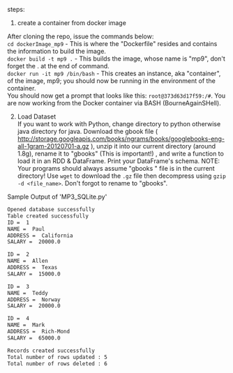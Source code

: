 steps:  
1.  create a container from docker image    

After cloning the repo, issue the commands below:  
`cd dockerImage_mp9`  - This is where the "Dockerfile" resides and contains the information to build the image.  
`docker build -t mp9 .` - This builds the image, whose name is "mp9", don't forget the . at the end of command.  
`docker run -it mp9 /bin/bash`  - This creates an instance, aka "container", of the image, mp9; you should now be running in the environment of the container.  
You should now get a prompt that looks like this: `root@373d63d17f59:/#`.  You are now working from the Docker container via BASH (BourneAgainSHell).  

2.  Load Dataset  
If you want to work with Python, change directory to python otherwise java directory for java.  Download the gbook file ( http://storage.googleapis.com/books/ngrams/books/googlebooks-eng-all-1gram-20120701-a.gz ), unzip it into our current directory (around 1.8g), rename it to "gbooks" (This is important!) , and write a function to load it in an RDD & DataFrame. Print your DataFrame's schema. NOTE: Your programs should always assume "gbooks " file is in the current directory! Use `wget` to download the `.gz` file then decompress using `gzip -d <file_name>`. Don't forgot to rename to "gbooks".  


Sample Output of 'MP3\_SQLite.py'
~~~sh
Opened database successfully
Table created successfully
ID =  1
NAME =  Paul
ADDRESS =  California
SALARY =  20000.0 

ID =  2
NAME =  Allen
ADDRESS =  Texas
SALARY =  15000.0 

ID =  3
NAME =  Teddy
ADDRESS =  Norway
SALARY =  20000.0 

ID =  4
NAME =  Mark
ADDRESS =  Rich-Mond 
SALARY =  65000.0 

Records created successfully
Total number of rows updated : 5
Total number of rows deleted : 6
~~~


